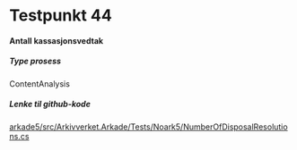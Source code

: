# Testpunkt 44
#### Antall kassasjonsvedtak

<Beskrivelse/>

##### Type prosess
ContentAnalysis

##### Lenke til github-kode
[arkade5/src/Arkivverket.Arkade/Tests/Noark5/NumberOfDisposalResolutions.cs](https://github.com/arkivverket/arkade5/blob/master/src/Arkivverket.Arkade/Tests/Noark5/NumberOfDisposalResolutions.cs)
